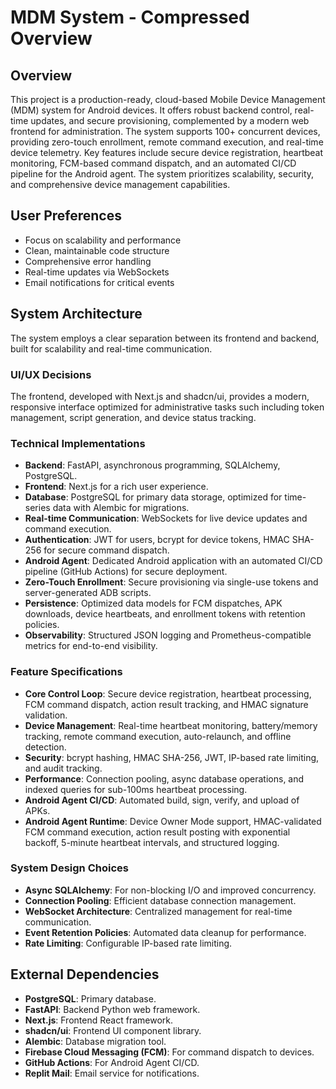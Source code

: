 # MDM System - Compressed Overview

## Overview
This project is a production-ready, cloud-based Mobile Device Management (MDM) system for Android devices. It offers robust backend control, real-time updates, and secure provisioning, complemented by a modern web frontend for administration. The system supports 100+ concurrent devices, providing zero-touch enrollment, remote command execution, and real-time device telemetry. Key features include secure device registration, heartbeat monitoring, FCM-based command dispatch, and an automated CI/CD pipeline for the Android agent. The system prioritizes scalability, security, and comprehensive device management capabilities.

## User Preferences
- Focus on scalability and performance
- Clean, maintainable code structure
- Comprehensive error handling
- Real-time updates via WebSockets
- Email notifications for critical events

## System Architecture
The system employs a clear separation between its frontend and backend, built for scalability and real-time communication.

### UI/UX Decisions
The frontend, developed with Next.js and shadcn/ui, provides a modern, responsive interface optimized for administrative tasks such including token management, script generation, and device status tracking.

### Technical Implementations
- **Backend**: FastAPI, asynchronous programming, SQLAlchemy, PostgreSQL.
- **Frontend**: Next.js for a rich user experience.
- **Database**: PostgreSQL for primary data storage, optimized for time-series data with Alembic for migrations.
- **Real-time Communication**: WebSockets for live device updates and command execution.
- **Authentication**: JWT for users, bcrypt for device tokens, HMAC SHA-256 for secure command dispatch.
- **Android Agent**: Dedicated Android application with an automated CI/CD pipeline (GitHub Actions) for secure deployment.
- **Zero-Touch Enrollment**: Secure provisioning via single-use tokens and server-generated ADB scripts.
- **Persistence**: Optimized data models for FCM dispatches, APK downloads, device heartbeats, and enrollment tokens with retention policies.
- **Observability**: Structured JSON logging and Prometheus-compatible metrics for end-to-end visibility.

### Feature Specifications
- **Core Control Loop**: Secure device registration, heartbeat processing, FCM command dispatch, action result tracking, and HMAC signature validation.
- **Device Management**: Real-time heartbeat monitoring, battery/memory tracking, remote command execution, auto-relaunch, and offline detection.
- **Security**: bcrypt hashing, HMAC SHA-256, JWT, IP-based rate limiting, and audit tracking.
- **Performance**: Connection pooling, async database operations, and indexed queries for sub-100ms heartbeat processing.
- **Android Agent CI/CD**: Automated build, sign, verify, and upload of APKs.
- **Android Agent Runtime**: Device Owner Mode support, HMAC-validated FCM command execution, action result posting with exponential backoff, 5-minute heartbeat intervals, and structured logging.

### System Design Choices
- **Async SQLAlchemy**: For non-blocking I/O and improved concurrency.
- **Connection Pooling**: Efficient database connection management.
- **WebSocket Architecture**: Centralized management for real-time communication.
- **Event Retention Policies**: Automated data cleanup for performance.
- **Rate Limiting**: Configurable IP-based rate limiting.

## External Dependencies
- **PostgreSQL**: Primary database.
- **FastAPI**: Backend Python web framework.
- **Next.js**: Frontend React framework.
- **shadcn/ui**: Frontend UI component library.
- **Alembic**: Database migration tool.
- **Firebase Cloud Messaging (FCM)**: For command dispatch to devices.
- **GitHub Actions**: For Android Agent CI/CD.
- **Replit Mail**: Email service for notifications.